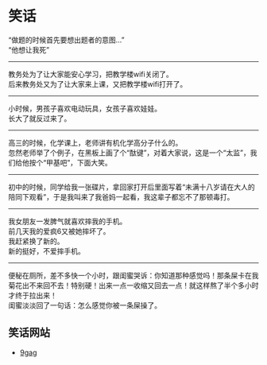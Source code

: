 # 笑话
“做题的时候首先要想出题者的意图…”  
“他想让我死”
***

教务处为了让大家能安心学习，把教学楼wifi关闭了。  
后来教务处又为了让大家来上课，又把教学楼wifi打开了。
***

小时候，男孩子喜欢电动玩具，女孩子喜欢娃娃。  
长大了就反过来了。
***

高三的时候，化学课上，老师讲有机化学高分子什么的。  
忽然老师举了个例子，在黑板上画了个“酞键”，对着大家说，这是一个“太监”，我们给他按个“甲基吧”，下面大笑。
***

初中的时候，同学给我一张碟片，拿回家打开后里面写着“未满十八岁请在大人的陪同下观看”，于是我叫来了我爸妈一起看，我这辈子都忘不了那顿毒打。
***

我女朋友一发脾气就喜欢摔我的手机。  
前几天我的爱疯6又被她摔坏了。  
我赶紧换了新的。  
新的挺好，不爱摔手机。
***

便秘在厕所，差不多快一个小时，跟闺蜜哭诉：你知道那种感觉吗！那条屎卡在我菊花出不来回不去！特别硬！出来一点一收缩又回去一点！就这样熬了半个多小时才终于拉出来！  
闺蜜淡淡回了一句话：怎么感觉你被一条屎操了。

## 笑话网站
* [9gag](http://9gag.com/)
